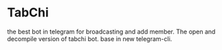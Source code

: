 # TabChi
the best bot in telegram for broadcasting and add member. The open and decompile version of tabchi bot. base in new telegram-cli.
